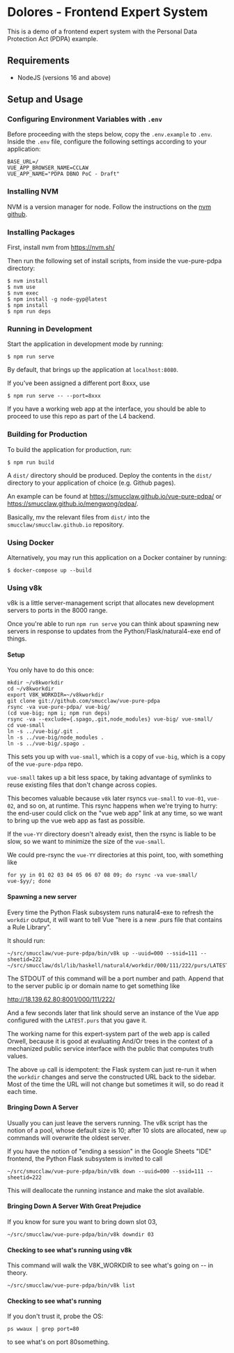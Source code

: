 # Dolores - Frontend Expert System

This is a demo of a frontend expert system with the Personal Data Protection Act (PDPA) example.

## Requirements
- NodeJS (versions 16 and above)

## Setup and Usage

### Configuring Environment Variables with `.env`

Before proceeding with the steps below, copy the `.env.example` to `.env`. Inside the `.env` file, configure the following settings according to your application:

```
BASE_URL=/
VUE_APP_BROWSER_NAME=CCLAW
VUE_APP_NAME="PDPA DBNO PoC - Draft"
```

### Installing NVM

NVM is a version manager for node. Follow the instructions on the [nvm github](https://github.com/nvm-sh/nvm).

### Installing Packages

First, install nvm from https://nvm.sh/

Then run the following set of install scripts, from inside the vue-pure-pdpa directory:

```shell
$ nvm install
$ nvm use
$ nvm exec
$ npm install -g node-gyp@latest
$ npm install
$ npm run deps
```

### Running in Development

Start the application in development mode by running:

```shell
$ npm run serve
```

By default, that brings up the application at `localhost:8080`.

If you've been assigned a different port 8xxx, use

```shell
$ npm run serve -- --port=8xxx
```

If you have a working web app at the interface, you should be able to proceed to use this repo as part of the L4 backend.

### Building for Production

To build the application for production, run:

```shell
$ npm run build
```

A `dist/` directory should be produced. Deploy the contents in the `dist/` directory to your application of choice (e.g. Github pages).

An example can be found at <https://smucclaw.github.io/vue-pure-pdpa/> or <https://smucclaw.github.io/mengwong/pdpa/>.

Basically, mv the relevant files from `dist/` into the `smucclaw/smucclaw.github.io` repository.

### Using Docker

Alternatively, you may run this application on a Docker container by running:

```shell
$ docker-compose up --build
``` 

### Using v8k

v8k is a little server-management script that allocates new development servers to ports in the 8000 range.

Once you're able to run `npm run serve` you can think about spawning new servers in response to updates from the Python/Flask/natural4-exe end of things.

#### Setup

You only have to do this once:

```
mkdir ~/v8kworkdir
cd ~/v8kworkdir
export V8K_WORKDIR=~/v8kworkdir
git clone git://github.com/smucclaw/vue-pure-pdpa
rsync -va vue-pure-pdpa/ vue-big/
(cd vue-big; npm i; npm run deps)
rsync -va --exclude={.spago,.git,node_modules} vue-big/ vue-small/
cd vue-small
ln -s ../vue-big/.git .
ln -s ../vue-big/node_modules .
ln -s ../vue-big/.spago .
```

This sets you up with `vue-small`, which is a copy of `vue-big`, which is a copy of the `vue-pure-pdpa` repo.

`vue-small` takes up a bit less space, by taking advantage of symlinks to reuse existing files that don't change across copies.

This becomes valuable because `v8k` later rsyncs `vue-small` to `vue-01`, `vue-02`, and so on, at runtime. This rsync happens when we're trying to hurry: the end-user could click on the "vue web app" link at any time, so we want to bring up the vue web app as fast as possible.

If the `vue-YY` directory doesn't already exist, then the rsync is liable to be slow, so we want to minimize the size of the `vue-small`.

We could pre-rsync the `vue-YY` directories at this point, too, with something like

```
for yy in 01 02 03 04 05 06 07 08 09; do rsync -va vue-small/ vue-$yy/; done
```

#### Spawning a new server

Every time the Python Flask subsystem runs natural4-exe to refresh the `workdir` output, it will want to tell Vue "here is a new .purs file that contains a Rule Library".

It should run:

```
~/src/smucclaw/vue-pure-pdpa/bin/v8k up --uuid=000 --ssid=111 --sheetid=222 ~/src/smucclaw/dsl/lib/haskell/natural4/workdir/000/111/222/purs/LATEST.purs
```

The STDOUT of this command will be a port number and path. Append that to the server public ip or domain name to get something like

http://18.139.62.80:8001/000/111/222/

And a few seconds later that link should serve an instance of the Vue
app configured with the `LATEST.purs` that you gave it.

The working name for this expert-system part of the web app is called
Orwell, because it is good at evaluating And/Or trees in the context
of a mechanized public service interface with the public that computes
truth values.

The above `up` call is idempotent: the Flask system can just re-run it
when the `workdir` changes and serve the constructed URL back to the
sidebar. Most of the time the URL will not change but sometimes it
will, so do read it each time.

#### Bringing Down A Server

Usually you can just leave the servers running. The v8k script has the
notion of a pool, whose default size is 10; after 10 slots are
allocated, new `up` commands will overwrite the oldest server.

If you have the notion of "ending a session" in the Google Sheets
"IDE" frontend, the Python Flask subsystem is invited to call

```
~/src/smucclaw/vue-pure-pdpa/bin/v8k down --uuid=000 --ssid=111 --sheetid=222
```

This will deallocate the running instance and make the slot available.

#### Bringing Down A Server With Great Prejudice

If you know for sure you want to bring down slot 03,

```
~/src/smucclaw/vue-pure-pdpa/bin/v8k downdir 03
```

#### Checking to see what's running using v8k

This command will walk the V8K_WORKDIR to see what's going on -- in theory.

```
~/src/smucclaw/vue-pure-pdpa/bin/v8k list
```

#### Checking to see what's running

If you don't trust it, probe the OS:

```
ps wwaux | grep port=80
```

to see what's on port 80something.


